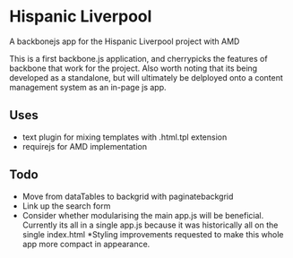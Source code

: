 Hispanic Liverpool
=================

A backbonejs app for the Hispanic Liverpool project with AMD


This is a first backbone.js application, and cherrypicks the features of backbone that work for the project. Also worth noting that its being developed as a standalone, but will ultimately be delployed onto a content management system as an in-page js app.

Uses
----
* text plugin for mixing templates with .html.tpl extension
* requirejs for AMD implementation 

Todo
----
* Move from dataTables to backgrid with paginatebackgrid
* Link up the search form
* Consider whether modularising the main app.js will be beneficial. Currently its all in a single app.js because it was historically all on the single index.html
*Styling improvements requested to make this whole app more compact in appearance.


